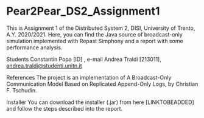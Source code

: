 # Pear2Pear_DS2_Assignment1
This is Assignment 1 of the Distributed System 2, DISI, University of Trento, A.Y. 2020/2021. Here, you can find the Java source of broadcast-only simulation implemented with Repast Simphony and a report with some performance analysis.

Students
Constantin Popa [ID] , e-mail
Andrea Traldi [213011], andrea.traldi@studenti.unitn.it

References
The project is an implementation of A Broadcast-Only Communication Model
Based on Replicated Append-Only Logs, by Christian F. Tschudin.

Installer
You can download the installer (.jar) from here [LINKTOBEADDED] and follow the steps described into  the report.
